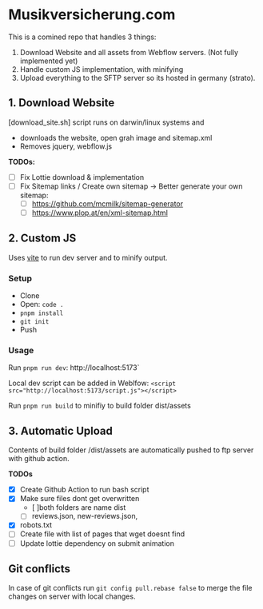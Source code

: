 # Musikversicherung.com

This is a comined repo that handles 3 things:

1. Download Website and all assets from Webflow servers. (Not fully implemented yet)
2. Handle custom JS implementation, with minifying
3. Upload everything to the SFTP server so its hosted in germany (strato).

## 1. Download Website

[download_site.sh] script runs on darwin/linux systems and

- downloads the website, open grah image and sitemap.xml
- Removes jquery, webflow.js

**TODOs:**

- [ ] Fix Lottie download & implementation
- [ ] Fix Sitemap links / Create own sitemap -> Better generate your own sitemap:
  - [ ] https://github.com/mcmilk/sitemap-generator
  - [ ] https://www.plop.at/en/xml-sitemap.html

## 2. Custom JS

Uses [vite](https://vitejs.dev/) to run dev server and to minify output.

### Setup

- Clone
- Open: `code .`
- `pnpm install`
- `git init`
- Push

### Usage

Run `pnpm run dev`: http://localhost:5173`

Local dev script can be added in Weblfow: `<script src="http://localhost:5173/script.js"></script>`

Run `pnpm run build` to minifiy to build folder dist/assets

## 3. Automatic Upload

Contents of build folder /dist/assets are automatically pushed to ftp server with github action.

**TODOs**

- [x] Create Github Action to run bash script
- [x] Make sure files dont get overwritten
  - [ ]both folders are name dist
  - [ ] reviews.json, new-reviews.json,
- [x] robots.txt
- [ ] Create file with list of pages that wget doesnt find
- [ ] Update lottie dependency on submit animation

## Git conflicts

In case of git conflicts run `git config pull.rebase false` to merge the file changes on server with local changes.
